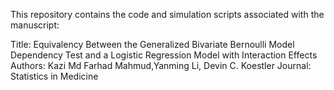 This repository contains the code and simulation scripts associated with the manuscript:

Title: Equivalency Between the Generalized Bivariate Bernoulli Model Dependency Test and a Logistic Regression Model with Interaction Effects
Authors: Kazi Md Farhad Mahmud,Yanming Li, Devin C. Koestler
Journal: Statistics in Medicine
